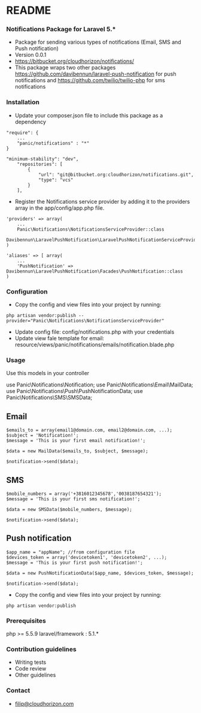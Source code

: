 # README #


### Notifications Package for Laravel 5.* ###

* Package for sending various types of notifications (Email, SMS and Push notification)
* Version 0.0.1
* https://bitbucket.org/cloudhorizon/notifications/
* This package wraps two other packages https://github.com/davibennun/laravel-push-notification for push notifications and https://github.com/twilio/twilio-php for sms notifications

### Installation ###

* Update your composer.json file to include this package as a dependency 
```
"require": {
    ...
    "panic/notifications" : "*"
}

"minimum-stability": "dev",
    "repositories": [
        {
            "url": "git@bitbucket.org:cloudhorizon/notifications.git",
            "type": "vcs"
        }
    ],
```
* Register the Notifications service provider by adding it to the providers array in the app/config/app.php file.

```
'providers' => array(
    ...
    Panic\Notifications\NotificationsServiceProvider::class
    Davibennun\LaravelPushNotification\LaravelPushNotificationServiceProvider::class,
)

'aliases' => [ array(
    ...
    'PushNotification' => Davibennun\LaravelPushNotification\Facades\PushNotification::class
)
```

### Configuration ###

* Copy the config and view files into your project by running:

```
php artisan vendor:publish --provider="Panic\Notifications\NotificationsServiceProvider"
```
* Update config file: config/notifications.php with your credentials
* Update view fale template for email: resource/views/panic/notifications/emails/notification.blade.php

### Usage ###

Use this models in your controller

use Panic\Notifications\Notification;
use Panic\Notifications\Email\MailData;
use Panic\Notifications\Push\PushNotificationData;
use Panic\Notifications\SMS\SMSData;

## Email ##

```
$emails_to = array(email1@domain.com, email2@domain.com, ...);
$subject = 'Notification!';
$message = 'This is your first email notification!';

$data = new MailData($emails_to, $subject, $message);

$notification->send($data);
```
## SMS ##
```
$mobile_numbers = array('+3816012345678','0038187654321');
$message = 'This is your first sms notification!';

$data = new SMSData($mobile_numbers, $message);

$notification->send($data);
```
## Push notification ##
```
$app_name = "appName"; //from configuration file
$devices_token = array('devicetoken1', 'devicetoken2', ...);
$message = 'This is your first push notification!';

$data = new PushNotificationData($app_name, $devices_token, $message);

$notification->send($data);
```
* Copy the config and view files into your project by running:
```
php artisan vendor:publish
```
### Prerequisites ###

php >= 5.5.9
laravel/framework : 5.1.*

### Contribution guidelines ###

* Writing tests
* Code review
* Other guidelines

### Contact ###

* filip@cloudhorizon.com